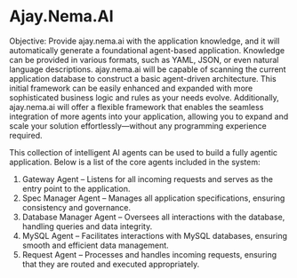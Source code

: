 # Ajay.Nema.AI
Objective:
Provide ajay.nema.ai with the application knowledge, and it will automatically generate a foundational agent-based application. Knowledge can be provided in various formats, such as YAML, JSON, or even natural language descriptions.
ajay.nema.ai will be capable of scanning the current application database to construct a basic agent-driven architecture. This initial framework can be easily enhanced and expanded with more sophisticated business logic and rules as your needs evolve. Additionally, ajay.nema.ai will offer a flexible framework that enables the seamless integration of more agents into your application, allowing you to expand and scale your solution effortlessly—without any programming experience required.

This collection of intelligent AI agents can be used to build a fully agentic application. Below is a list of the core agents included in the system:

1. Gateway Agent – Listens for all incoming requests and serves as the entry point to the application.
2. Spec Manager Agent – Manages all application specifications, ensuring consistency and governance.
3. Database Manager Agent – Oversees all interactions with the database, handling queries and data integrity.
4. MySQL Agent – Facilitates interactions with MySQL databases, ensuring smooth and efficient data management.
5. Request Agent – Processes and handles incoming requests, ensuring that they are routed and executed appropriately.

